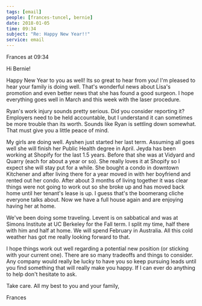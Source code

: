 ```yaml
---
tags: [email]
people: [frances-tuncel, bernie]
date: 2018-01-05
time: 09:34
subject: "Re: Happy New Year!!"
service: email
---
```


Frances at 09:34

Hi Bernie!

Happy New Year to you as well!  Its so great to hear from you!  I'm pleased to hear your family is doing well.  That's wonderful news about Lisa's promotion and even better news that she has found a good surgeon.  I hope everything goes well in March and this week with the laser procedure.

Ryan's work injury sounds pretty serious. Did you consider reporting it?  Employers need to be held accountable, but I understand it can sometimes be more trouble than its worth.   Sounds like Ryan is settling down somewhat.  That must give you a little peace of mind.  

My girls are doing well.  Ayshen just started her last term.  Assuming all goes well she will finish her Public Health degree in April.  Jeyda has been working at Shopify for the last 1.5 years.  Before that she was at Vidyard and Quarry (each for about a year or so).  She really loves it at Shopify so I expect she will stay put for a while.  She bought a condo in downtown Kitchener and after living there for a year moved in with her boyfriend and rented out her condo.  After about 3 months of living together it was clear things were not going to work out so she broke up and has moved back home until her tenant's lease is up.  I guess that's the boomerang cliche everyone talks about.  Now we have a full house again and are enjoying having her at home.  

We've been doing some traveling.  Levent is on sabbatical and was at Simons Institute at UC Berkeley for the Fall term.  I split my time, half there with him and half at home.  We will spend February in Australia.  All this cold weather has got me really looking forward to that.

I hope things work out well regarding a potential new position (or sticking with your current one).  There are so many tradeoffs and things to consider.  Any company would really be lucky to have you so keep pursuing leads until you find something that will really make you happy.  If I can ever do anything to help don't hesitate to ask.

Take care.  All my best to you and your family,

Frances